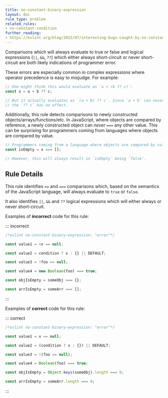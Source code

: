 ```yaml
---
title: no-constant-binary-expression
layout: doc
rule_type: problem
related_rules:
- no-constant-condition
further_reading:
- https://eslint.org/blog/2022/07/interesting-bugs-caught-by-no-constant-binary-expression/
---
```



Comparisons which will always evaluate to true or false and logical expressions (`||`, `&&`, `??`) which either always short-circuit or never short-circuit are both likely indications of programmer error.

These errors are especially common in complex expressions where operator precedence is easy to misjudge. For example:

```js
// One might think this would evaluate as `a + (b ?? c)`:
const x = a + b ?? c;

// But it actually evaluates as `(a + b) ?? c`. Since `a + b` can never be null,
// the `?? c` has no effect.
```

Additionally, this rule detects comparisons to newly constructed objects/arrays/functions/etc. In JavaScript, where objects are compared by reference, a newly constructed object can _never_ `===` any other value. This can be surprising for programmers coming from languages where objects are compared by value.

```js
// Programmers coming from a language where objects are compared by value might expect this to work:
const isEmpty = x === [];

// However, this will always result in `isEmpty` being `false`.
```

## Rule Details

This rule identifies `==` and `===` comparisons which, based on the semantics of the JavaScript language, will always evaluate to `true` or `false`.

It also identifies `||`, `&&` and `??` logical expressions which will either always or never short-circuit.

Examples of **incorrect** code for this rule:

::: incorrect

```js
/*eslint no-constant-binary-expression: "error"*/

const value1 = +x == null;

const value2 = condition ? x : {} || DEFAULT;

const value3 = !foo == null;

const value4 = new Boolean(foo) === true;

const objIsEmpty = someObj === {};

const arrIsEmpty = someArr === [];
```

:::

Examples of **correct** code for this rule:

::: correct

```js
/*eslint no-constant-binary-expression: "error"*/

const value1 = x == null;

const value2 = (condition ? x : {}) || DEFAULT;

const value3 = !(foo == null);

const value4 = Boolean(foo) === true;

const objIsEmpty = Object.keys(someObj).length === 0;

const arrIsEmpty = someArr.length === 0;
```

:::
